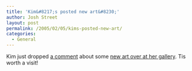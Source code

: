 ```yaml
---
title: 'Kim&#8217;s posted new art&#8230;'
author: Josh Street
layout: post
permalink: /2005/02/05/kims-posted-new-art/
categories:
  - General
---
```

Kim just dropped [a comment][1] about some [new art over at her gallery][2]. Tis worth a visit!

 [1]: http://www.joahua.com/blog/2005/02/05/musical-chairs#comment-991
 [2]: http://elfwood.lysator.liu.se/loth/l/i/lithanya/dragonmermaid.jpg.html